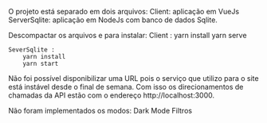 O projeto está separado em dois arquivos:
    Client: aplicação em VueJs
    ServerSqlite: aplicação em NodeJs com banco de dados Sqlite.

Descompactar os arquivos e para instalar:
    Client :
        yarn install
        yarn serve
    
    SeverSqlite :
        yarn install
        yarn start

Não foi possível disponibilizar uma URL pois o serviço que utilizo para o site está instável desde o final de semana.
Com isso os direcionamentos de chamadas da API estão com o endereço http://localhost:3000.
    

Não foram implementados os modos:
Dark Mode
Filtros